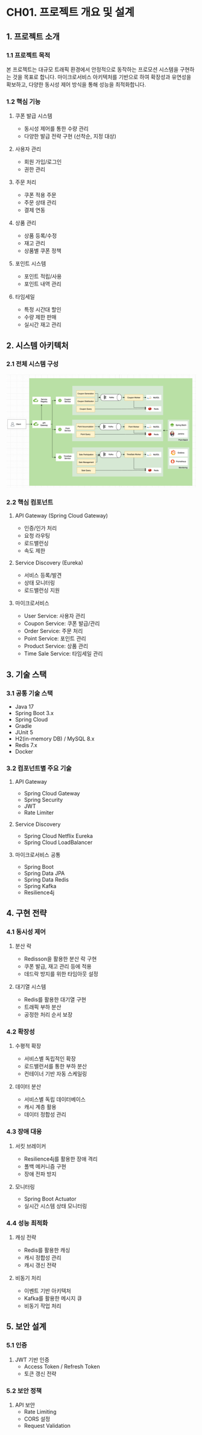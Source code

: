 # CH01. 프로젝트 개요 및 설계

## 1. 프로젝트 소개

### 1.1 프로젝트 목적
본 프로젝트는 대규모 트래픽 환경에서 안정적으로 동작하는 프로모션 시스템을 구현하는 것을 목표로 합니다. 마이크로서비스 아키텍처를 기반으로 하여 확장성과 유연성을 확보하고, 다양한 동시성 제어 방식을 통해 성능을 최적화합니다.

### 1.2 핵심 기능
1. 쿠폰 발급 시스템
   - 동시성 제어를 통한 수량 관리
   - 다양한 발급 전략 구현 (선착순, 지정 대상)

2. 사용자 관리
   - 회원 가입/로그인
   - 권한 관리

3. 주문 처리
   - 쿠폰 적용 주문
   - 주문 상태 관리
   - 결제 연동

4. 상품 관리
   - 상품 등록/수정
   - 재고 관리
   - 상품별 쿠폰 정책

5. 포인트 시스템
   - 포인트 적립/사용
   - 포인트 내역 관리

6. 타임세일
   - 특정 시간대 할인
   - 수량 제한 판매
   - 실시간 재고 관리

## 2. 시스템 아키텍처

### 2.1 전체 시스템 구성
![CH01_01. 프로젝트 개요 및 설계.png](CH01_01.%20%ED%94%84%EB%A1%9C%EC%A0%9D%ED%8A%B8%20%EA%B0%9C%EC%9A%94%20%EB%B0%8F%20%EC%84%A4%EA%B3%84.png)

### 2.2 핵심 컴포넌트
1. API Gateway (Spring Cloud Gateway)
   - 인증/인가 처리
   - 요청 라우팅
   - 로드밸런싱
   - 속도 제한

2. Service Discovery (Eureka)
   - 서비스 등록/발견
   - 상태 모니터링
   - 로드밸런싱 지원

3. 마이크로서비스
   - User Service: 사용자 관리
   - Coupon Service: 쿠폰 발급/관리
   - Order Service: 주문 처리
   - Point Service: 포인트 관리
   - Product Service: 상품 관리
   - Time Sale Service: 타임세일 관리

## 3. 기술 스택

### 3.1 공통 기술 스택
- Java 17
- Spring Boot 3.x
- Spring Cloud
- Gradle
- JUnit 5
- H2(in-memory DB) / MySQL 8.x
- Redis 7.x
- Docker

### 3.2 컴포넌트별 주요 기술
1. API Gateway
   - Spring Cloud Gateway
   - Spring Security
   - JWT
   - Rate Limiter

2. Service Discovery
   - Spring Cloud Netflix Eureka
   - Spring Cloud LoadBalancer

3. 마이크로서비스 공통
   - Spring Boot
   - Spring Data JPA
   - Spring Data Redis
   - Spring Kafka
   - Resilience4j

## 4. 구현 전략

### 4.1 동시성 제어
1. 분산 락
   - Redisson을 활용한 분산 락 구현
   - 쿠폰 발급, 재고 관리 등에 적용
   - 데드락 방지를 위한 타임아웃 설정

2. 대기열 시스템
   - Redis를 활용한 대기열 구현
   - 트래픽 부하 분산
   - 공정한 처리 순서 보장

### 4.2 확장성
1. 수평적 확장
   - 서비스별 독립적인 확장
   - 로드밸런서를 통한 부하 분산
   - 컨테이너 기반 자동 스케일링

2. 데이터 분산
   - 서비스별 독립 데이터베이스
   - 캐시 계층 활용
   - 데이터 정합성 관리

### 4.3 장애 대응
1. 서킷 브레이커
   - Resilience4j를 활용한 장애 격리
   - 폴백 메커니즘 구현
   - 장애 전파 방지

2. 모니터링
   - Spring Boot Actuator
   - 실시간 시스템 상태 모니터링

### 4.4 성능 최적화
1. 캐싱 전략
   - Redis를 활용한 캐싱
   - 캐시 정합성 관리
   - 캐시 갱신 전략

2. 비동기 처리
   - 이벤트 기반 아키텍처
   - Kafka를 활용한 메시지 큐
   - 비동기 작업 처리

## 5. 보안 설계

### 5.1 인증
1. JWT 기반 인증
   - Access Token / Refresh Token
   - 토큰 갱신 전략

### 5.2 보안 정책
1. API 보안
   - Rate Limiting
   - CORS 설정
   - Request Validation
